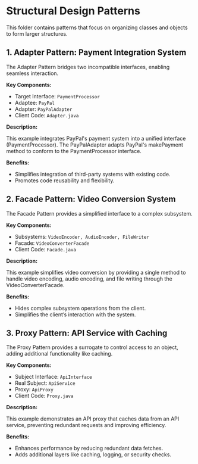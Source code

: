# Structural Design Patterns

This folder contains patterns that focus on organizing classes and objects to form larger structures.

## 1. Adapter Pattern: Payment Integration System

The Adapter Pattern bridges two incompatible interfaces, enabling seamless interaction.

**Key Components:**
- Target Interface: `PaymentProcessor`
- Adaptee: `PayPal`
- Adapter: `PayPalAdapter`
- Client Code: `Adapter.java`

**Description:**

This example integrates PayPal's payment system into a unified interface (PaymentProcessor). The PayPalAdapter adapts PayPal's makePayment method to conform to the PaymentProcessor interface.

**Benefits:**
- Simplifies integration of third-party systems with existing code.
- Promotes code reusability and flexibility.

## 2. Facade Pattern: Video Conversion System

The Facade Pattern provides a simplified interface to a complex subsystem.

**Key Components:**
- Subsystems: `VideoEncoder, AudioEncoder, FileWriter`
- Facade: `VideoConverterFacade`
- Client Code: `Facade.java`

**Description:**

This example simplifies video conversion by providing a single method to handle video encoding, audio encoding, and file writing through the VideoConverterFacade.

**Benefits:**
- Hides complex subsystem operations from the client.
- Simplifies the client’s interaction with the system.

## 3. Proxy Pattern: API Service with Caching

The Proxy Pattern provides a surrogate to control access to an object, adding additional functionality like caching.

**Key Components:**
- Subject Interface: `ApiInterface`
- Real Subject: `ApiService`
- Proxy: `ApiProxy`
- Client Code: `Proxy.java`

**Description:**

This example demonstrates an API proxy that caches data from an API service, preventing redundant requests and improving efficiency.

**Benefits:**
- Enhances performance by reducing redundant data fetches.
- Adds additional layers like caching, logging, or security checks.